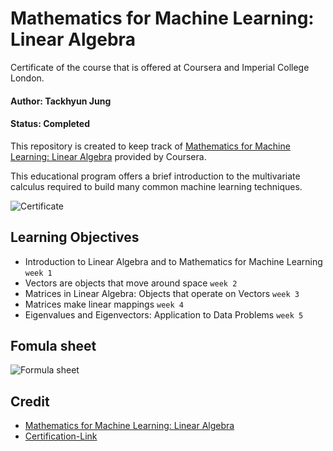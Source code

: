 # Mathematics for Machine Learning: Linear Algebra

Certificate of the course that is offered at Coursera and Imperial College London.

#### Author: Tackhyun Jung

#### Status: Completed

This repository is created to keep track of [Mathematics for Machine Learning: Linear Algebra](https://www.coursera.org/learn/linear-algebra-machine-learning) provided by Coursera.

This educational program offers a brief introduction to the multivariate calculus required to build many common machine learning techniques. 

![Certificate](https://user-images.githubusercontent.com/41291493/112407868-27d86c00-8d5a-11eb-8d38-3862ee5ba9a6.png)

## Learning Objectives

- Introduction to Linear Algebra and to Mathematics for Machine Learning `week 1`
- Vectors are objects that move around space `week 2`
- Matrices in Linear Algebra: Objects that operate on Vectors `week 3`
- Matrices make linear mappings `week 4`
- Eigenvalues and Eigenvectors: Application to Data Problems `week 5`

## Fomula sheet

![Formula sheet](https://user-images.githubusercontent.com/41291493/112100620-bcbb5800-8be8-11eb-93f3-f5287123c816.png)

## Credit

- [Mathematics for Machine Learning: Linear Algebra](https://www.coursera.org/learn/linear-algebra-machine-learning)
- [Certification-Link](https://www.coursera.org/account/accomplishments/verify/HHP3FMC67P9F)
